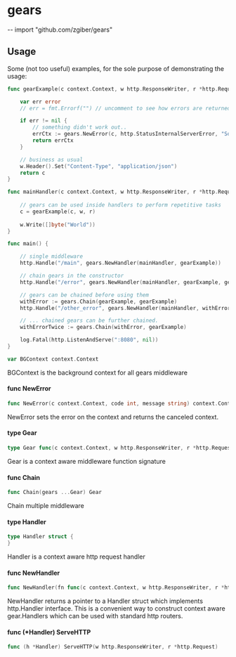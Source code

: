 # gears
--
    import "github.com/zgiber/gears"


## Usage

Some (not too useful) examples, for the sole purpose of demonstrating the usage:

```go
func gearExample(c context.Context, w http.ResponseWriter, r *http.Request) context.Context {

	var err error
	// err = fmt.Errorf("") // uncomment to see how errors are returned

	if err != nil {
		// something didn't work out..
		errCtx := gears.NewError(c, http.StatusInternalServerError, "Sorry, I failed...")
		return errCtx
	}

	// business as usual
	w.Header().Set("Content-Type", "application/json")
	return c
}

func mainHandler(c context.Context, w http.ResponseWriter, r *http.Request) {
    
    // gears can be used inside handlers to perform repetitive tasks
    c = gearExample(c, w, r)
    
	w.Write([]byte("World"))
}

func main() {

	// single middleware
	http.Handle("/main", gears.NewHandler(mainHandler, gearExample))

	// chain gears in the constructor
	http.Handle("/error", gears.NewHandler(mainHandler, gearExample, gearExample))

	// gears can be chained before using them
	withError := gears.Chain(gearExample, gearExample)
	http.Handle("/other_error", gears.NewHandler(mainHandler, withError))

	// ... chained gears can be further chained.
    withErrorTwice := gears.Chain(withError, gearExample)

	log.Fatal(http.ListenAndServe(":8080", nil))
}
```
```go
var BGContext context.Context
```
BGContext is the background context for all gears middleware

#### func  NewError

```go
func NewError(c context.Context, code int, message string) context.Context
```
NewError sets the error on the context and returns the canceled context.

#### type Gear

```go
type Gear func(c context.Context, w http.ResponseWriter, r *http.Request) context.Context
```

Gear is a context aware middleware function signature

#### func  Chain

```go
func Chain(gears ...Gear) Gear
```
Chain multiple middleware

#### type Handler

```go
type Handler struct {
}
```

Handler is a context aware http request handler

#### func  NewHandler

```go
func NewHandler(fn func(c context.Context, w http.ResponseWriter, r *http.Request), gears ...Gear) *Handler
```
NewHandler returns a pointer to a Handler struct which implements http.Handler
interface. This is a convenient way to construct context aware gear.Handlers
which can be used with standard http routers.

#### func (*Handler) ServeHTTP

```go
func (h *Handler) ServeHTTP(w http.ResponseWriter, r *http.Request)
```
